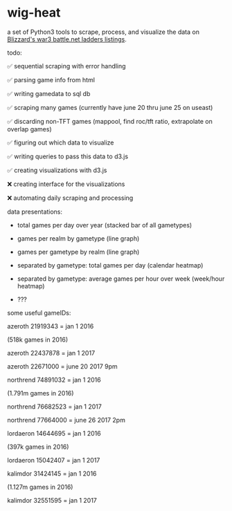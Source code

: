 # wig-heat
a set of Python3 tools to scrape, process, and visualize the data on [Blizzard's war3 battle.net ladders listings](http://classic.battle.net/war3/ladder/w3xp-ladders.aspx?Gateway=Northrend).

todo:

✅ sequential scraping with error handling

✅ parsing game info from html

✅ writing gamedata to sql db

✅ scraping many games (currently have june 20 thru june 25 on useast)

✅ discarding non-TFT games (mappool, find roc/tft ratio, extrapolate on overlap games)

✅ figuring out which data to visualize

✅ writing queries to pass this data to d3.js

✅ creating visualizations with d3.js

❌ creating interface for the visualizations

❌ automating daily scraping and processing


data presentations:

* total games per day over year (stacked bar of all gametypes)

* games per realm by gametype (line graph)

* games per gametype by realm (line graph)

* separated by gametype: total games per day (calendar heatmap)

* separated by gametype: average games per hour over week (week/hour heatmap)

* ???


some useful gameIDs:

azeroth 21919343 = jan 1 2016

(518k games in 2016)

azeroth 22437878 = jan 1 2017

azeroth 22671000 = june 20 2017 9pm


northrend 74891032 = jan 1 2016

(1.791m games in 2016)

northrend 76682523 = jan 1 2017

northrend 77664000 = june 26 2017 2pm


lordaeron 14644695 = jan 1 2016

(397k games in 2016)

lordaeron 15042407 = jan 1 2017


kalimdor 31424145 = jan 1 2016

(1.127m games in 2016)

kalimdor 32551595 = jan 1 2017